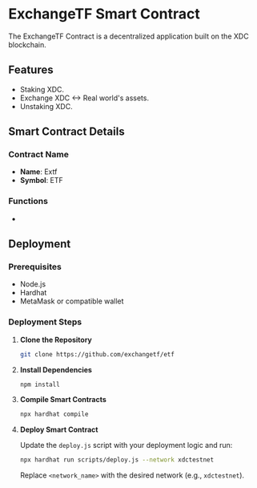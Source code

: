 # ExchangeTF Smart Contract

The ExchangeTF Contract is a decentralized application built on the XDC blockchain.

## Features

- Staking XDC.
- Exchange XDC <-> Real world's assets.
- Unstaking XDC.

## Smart Contract Details



### Contract Name

- **Name**: Extf
- **Symbol**: ETF

### Functions

- 

## Deployment

### Prerequisites

- Node.js
- Hardhat
- MetaMask or compatible wallet

### Deployment Steps

1. **Clone the Repository**

   ```bash
   git clone https://github.com/exchangetf/etf
   ```

2. **Install Dependencies**

   ```bash
   npm install
   ```

3. **Compile Smart Contracts**

   ```bash
   npx hardhat compile
   ```

4. **Deploy Smart Contract**

   Update the `deploy.js` script with your deployment logic and run:

   ```bash
   npx hardhat run scripts/deploy.js --network xdctestnet
   ```

   Replace `<network_name>` with the desired network (e.g., `xdctestnet`).
